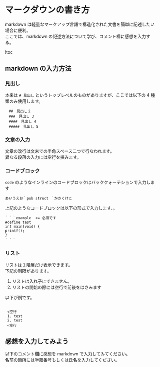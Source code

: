 # マークダウンの書き方

markdown は軽量なマークアップ言語で構造化された文書を簡単に記述したい場合に便利。  
ここでは、markdown の記述方法について学び、コメント欄に感想を入力する。

!toc

## markdown の入力方法
### 見出し
本来は `# 見出し` というトップレベルのものがありますが、ここでは以下の 4 種類のみ使用します。

```example
　##　見出し２
　###　見出し 3
　####　見出し 4
　#####　見出し 5
```

### 文章の入力
文章の改行は文末での半角スペース二つで行なわれます。  
異なる段落の入力には空行を挟みます。 

### コードブロック
`code` のようなインラインのコードブロックはバッククォーテションで入力します

```example
あいうえお｀pub struct ｀かきくけこ
```

上記のようなコードブロックは以下の形式で入力します、。

```example
｀｀｀example  <= 必須です
#define test
int main(void) {
printf();
}
｀｀｀
```

### リスト
リストは１階層だけ表示できます。  
下記の制限があります。

1. リストは入れ子にできません。  
2. リストの開始の際には空行で前後をはさみます

以下が例です。

```example
  
 <空行
 1. test
 2. test
 <空行
```

## 感想を入力してみよう

以下のコメント欄に感想を markdown で入力してみてください。  
名前の箇所には学籍番号もしくは氏名を入力してください。
